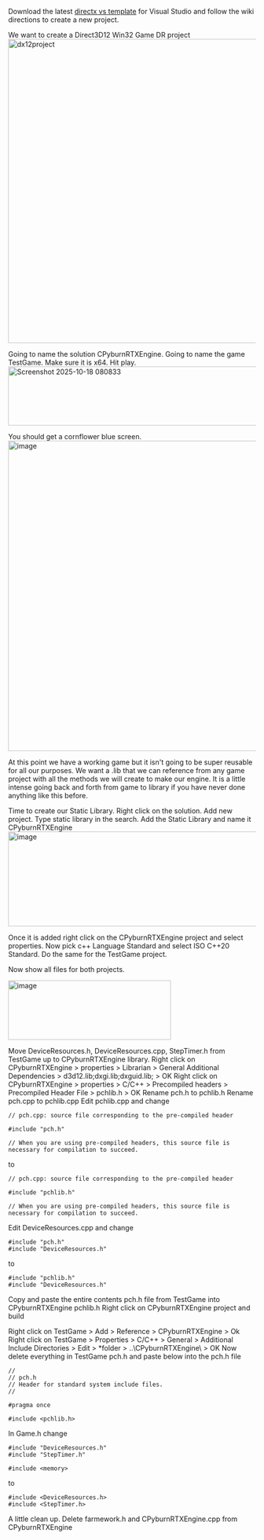Download the latest [directx vs template](https://github.com/walbourn/directx-vs-templates/wiki) for Visual Studio and follow the wiki directions to create a new project.

We want to create a Direct3D12 Win32 Game DR project
<img width="1627" height="619" alt="dx12project" src="https://github.com/user-attachments/assets/07d2efcf-a179-4210-8dfd-1b51696a484b" />

Going to name the solution CPyburnRTXEngine. Going to name the game TestGame. Make sure it is x64. Hit play.
<img width="688" height="120" alt="Screenshot 2025-10-18 080833" src="https://github.com/user-attachments/assets/eb49e53e-ce76-44f5-b7e2-f6b7ed9741b9" />

You should get a cornflower blue screen.
<img width="802" height="632" alt="image" src="https://github.com/user-attachments/assets/d9a4dacc-c8fa-4b11-936a-59874874908d" />

At this point we have a working game but it isn't going to be super reusable for all our purposes.  We want a .lib that we can reference from any game project with all the methods we will create to make our engine.  It is a little intense going back and forth from game to library if you have never done anything like this before.

Time to create our Static Library. Right click on the solution. Add new project. Type static library in the search. Add the Static Library and name it CPyburnRTXEngine
<img width="1111" height="193" alt="image" src="https://github.com/user-attachments/assets/9909e657-ee79-4eb6-920e-619626e9f648" />

Once it is added right click on the CPyburnRTXEngine project and select properties. Now pick c++ Language Standard and select ISO C++20 Standard.
Do the same for the TestGame project.

Now show all files for both projects. 

<img width="331" height="121" alt="image" src="https://github.com/user-attachments/assets/b1945bf4-b3b3-4b15-afd9-7c0688331930" />

Move DeviceResources.h, DeviceResources.cpp, StepTimer.h from TestGame up to CPyburnRTXEngine library.
Right click on CPyburnRTXEngine > properties > Librarian > General Additional Dependencies > d3d12.lib;dxgi.lib;dxguid.lib; > OK
Right click on CPyburnRTXEngine > properties > C/C++ > Precompiled headers > Precompiled Header File > pchlib.h > OK
Rename pch.h to pchlib.h
Rename pch.cpp to pchlib.cpp
Edit pchlib.cpp and change
```
// pch.cpp: source file corresponding to the pre-compiled header

#include "pch.h"

// When you are using pre-compiled headers, this source file is necessary for compilation to succeed.
```
to
```
// pch.cpp: source file corresponding to the pre-compiled header

#include "pchlib.h"

// When you are using pre-compiled headers, this source file is necessary for compilation to succeed.
```
Edit DeviceResources.cpp and change
```
#include "pch.h"
#include "DeviceResources.h"
```
to
```
#include "pchlib.h"
#include "DeviceResources.h"
```

Copy and paste the entire contents pch.h file from TestGame into CPyburnRTXEngine pchlib.h
Right click on CPyburnRTXEngine project and build

Right click on TestGame > Add > Reference > CPyburnRTXEngine > Ok
Right click on TestGame > Properties > C/C++ > General > Additional Include Directories > Edit > *folder > ..\CPyburnRTXEngine\ > OK
Now delete everything in TestGame pch.h and paste below into the  pch.h file
```
//
// pch.h
// Header for standard system include files.
//

#pragma once

#include <pchlib.h>
```
In Game.h change 
```
#include "DeviceResources.h"
#include "StepTimer.h"

#include <memory>
```
to
```
#include <DeviceResources.h>
#include <StepTimer.h>
```

A little clean up. Delete farmework.h and CPyburnRTXEngine.cpp from CPyburnRTXEngine
